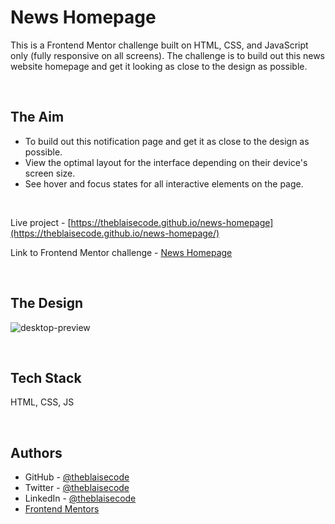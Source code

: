 # News Homepage
This is a Frontend Mentor challenge built on HTML, CSS, and JavaScript only (fully responsive on all screens).
The challenge is to build out this news website homepage and get it looking as close to the design as possible. 

<br/>

## The Aim 

-  To build out this notification page and get it as close to the design as possible.
-  View the optimal layout for the interface depending on their device's screen size.
-  See hover and focus states for all interactive elements on the page.

<br/>

Live project - [https://theblaisecode.github.io/news-homepage](https://theblaisecode.github.io/news-homepage/)

Link to Frontend Mentor challenge - [News Homepage](https://www.frontendmentor.io/challenges/news-homepage-H6SWTa1MFl)

<br/>

## The Design
![desktop-preview](https://github.com/theblaisecode/news-homepage/assets/89015653/41a25fc5-ad34-4406-9a6e-9a81fa3449fd)

<br/>

## Tech Stack

HTML, CSS, JS

<br/>

## Authors

- GitHub - [@theblaisecode](https://github.com/theblaisecode)
- Twitter - [@theblaisecode](https://twitter.com/theblaisecode)
- LinkedIn - [@theblaisecode](https://www.linkedin.com/in/theblaisecode)
- [Frontend Mentors](https://www.frontendmentor.io/challenges/)
